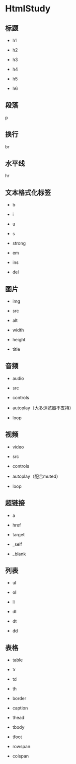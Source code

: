 # HtmlStudy

## 标题

+ h1

+ h2

+ h3

+ h4

+ h5

+ h6

## 段落

p

## 换行

br

## 水平线

hr

## 文本格式化标签

+ b

+ i

+ u

+ s

+ strong

+ em

+ ins

+ del

## 图片

+ img

+ src

+ alt

+ width

+ height

+ title

## 音频

+ audio

+ src

+ controls

+ autoplay（大多浏览器不支持）

+ loop

## 视频

+ video

+ src

+ controls

+ autoplay（配合muted）

+ loop

## 超链接

+ a

+ href

+ target

+ _self

+ _blank

## 列表

+ ul

+ ol

+ li

+ dl

+ dt

+ dd

## 表格

+ table

+ tr

+ td

+ th

+ border

+ caption

+ thead

+ tbody

+ tfoot

+ rowspan

+ colspan
